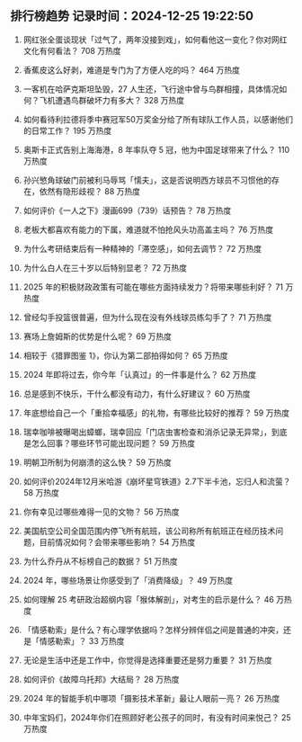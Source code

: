 
## 排行榜趋势 记录时间：2024-12-25 19:22:50
  
  1. 网红张全蛋谈现状「过气了，两年没接到戏」，如何看他这一变化？你对网红文化有何看法？ 708 万热度
    
  2. 香蕉皮这么好剥，难道是专门为了方便人吃的吗？ 464 万热度
    
  3. 一客机在哈萨克斯坦坠毁，27 人生还，飞行途中曾与鸟群相撞，具体情况如何？飞机遭遇鸟群破坏力有多大？ 328 万热度
    
  4. 如何看待利拉德将季中赛冠军50万奖金分给了所有球队工作人员，以感谢他们的日常工作？ 195 万热度
    
  5. 奥斯卡正式告别上海海港，8 年率队夺 5 冠，他为中国足球带来了什么？ 110 万热度
    
  6. 孙兴慜角球破门前被利马辱骂「懦夫」，这是否说明西方球员不习惯他的存在，依然有隐形歧视？ 88 万热度
    
  7. 如何评价《一人之下》漫画699（739）话预告？ 78 万热度
    
  8. 老板大都喜欢有能力的下属，难道就不怕抢风头功高盖主吗？ 76 万热度
    
  9. 为什么考研结束后有一种精神的「滞空感」，如何去调节？ 72 万热度
    
  10. 为什么白人在三十岁以后特别显老？ 72 万热度
    
  11. 2025 年的积极财政政策有可能在哪些方面持续发力？将带来哪些利好？ 71 万热度
    
  12. 曾经勾手投篮很普遍，但为什么现在没有外线球员练勾手了？ 71 万热度
    
  13. 赛场上詹姆斯的优势是什么呢？ 69 万热度
    
  14. 相较于《猎罪图鉴 1》，你认为第二部拍得如何？ 65 万热度
    
  15. 2024 年即将过去，你今年「认真过」的一件事是什么？ 62 万热度
    
  16. 总是感到不快乐，干什么都没有动力，有什么好建议？ 60 万热度
    
  17. 年底想给自己一个「重拾幸福感」的礼物，有哪些比较好的推荐？ 59 万热度
    
  18. 瑞幸咖啡被曝喝出蟑螂，瑞幸回应「门店虫害检查和消杀记录无异常」，到底是怎么回事？哪些环节可能出现问题？ 59 万热度
    
  19. 明朝卫所制为何崩溃的这么快？ 59 万热度
    
  20. 如何评价2024年12月米哈游《崩坏星穹铁道》2.7下半卡池，忘归人和流萤？ 58 万热度
    
  21. 你有幸见过哪些难得一见的文物？ 56 万热度
    
  22. 美国航空公司全国范围内停飞所有航班，该公司称所有航班正在经历技术问题，目前情况如何？会带来哪些影响？ 54 万热度
    
  23. 为什么乔丹从不标榜自己的数据？ 51 万热度
    
  24. 2024 年，哪些场景让你感受到了「消费降级」？ 49 万热度
    
  25. 如何理解 25 考研政治超纲内容「猴体解剖」，对考生的启示是什么？ 46 万热度
    
  26. 「情感勒索」是什么？有心理学依据吗？怎样分辨伴侣之间是普通的冲突，还是「情感勒索」？ 33 万热度
    
  27. 无论是生活中还是工作中，你觉得是选择重要还是努力重要？ 31 万热度
    
  28. 如何评价《故障乌托邦》大结局？ 28 万热度
    
  29. 2024 年的智能手机中哪项「摄影技术革新」最让人眼前一亮？ 26 万热度
    
  30. 中年宝妈们，2024年你们在照顾好老公孩子的同时，有没有时间来悦己？ 25 万热度
    